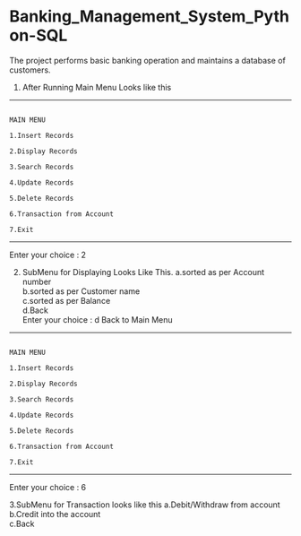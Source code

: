 # Banking_Management_System_Python-SQL

The project performs basic banking operation and maintains a database of customers.

1. After Running Main Menu Looks like this 


********************************************************************************************************************************************************************************************************
                                                                                               MAIN MENU                                                                                                
                                                                                            1.Insert Records                                                                                            
                                                                                           2.Display Records                                                                                            
                                                                                            3.Search Records                                                                                            
                                                                                            4.Update Records                                                                                            
                                                                                            5.Delete Records                                                                                            
                                                                                       6.Transaction from Account                                                                                       
                                                                                                 7.Exit                                                                                                 
********************************************************************************************************************************************************************************************************
Enter your choice : 2

2. SubMenu for Displaying Looks Like This.
                                                                                     a.sorted as per Account number                                                                                     
                                                                                     b.sorted as per Customer name                                                                                      
                                                                                        c.sorted as per Balance                                                                                         
                                                                                                 d.Back                                                                                                 
Enter your choice : d
Back to Main Menu
********************************************************************************************************************************************************************************************************
                                                                                               MAIN MENU                                                                                                
                                                                                            1.Insert Records                                                                                            
                                                                                           2.Display Records                                                                                            
                                                                                            3.Search Records                                                                                            
                                                                                            4.Update Records                                                                                            
                                                                                            5.Delete Records                                                                                            
                                                                                       6.Transaction from Account                                                                                       
                                                                                                 7.Exit                                                                                                 
********************************************************************************************************************************************************************************************************
Enter your choice : 6

3.SubMenu for Transaction looks like this
                                                                                     a.Debit/Withdraw from account                                                                                      
                                                                                       b.Credit into the account                                                                                        
                                                                                                 c.Back                                                                                                 

